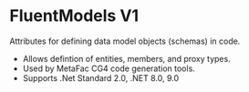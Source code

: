 # FluentModels V1
Attributes for defining data model objects (schemas) in code.
- Allows defintion of entities, members, and proxy types.
- Used by MetaFac CG4 code generation tools.
- Supports .Net Standard 2.0, .NET 8.0, 9.0
